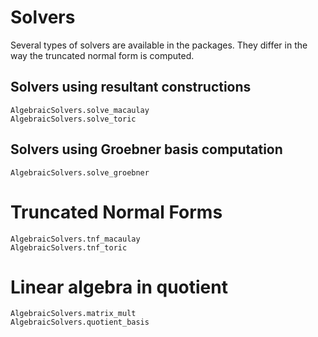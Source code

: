 # Solvers

Several types of solvers are available in the packages. 
They differ in the way the truncated normal form is computed.


## Solvers using resultant constructions

```@docs 
AlgebraicSolvers.solve_macaulay
AlgebraicSolvers.solve_toric
```

## Solvers using Groebner basis computation

```@docs 
AlgebraicSolvers.solve_groebner
```


# Truncated  Normal Forms

```@docs 
AlgebraicSolvers.tnf_macaulay
AlgebraicSolvers.tnf_toric
```

# Linear algebra in quotient 

```@docs 
AlgebraicSolvers.matrix_mult
AlgebraicSolvers.quotient_basis
```



